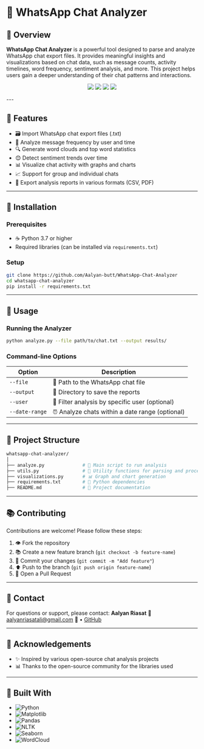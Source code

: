 # 📲 WhatsApp Chat Analyzer

## 🔄 Overview

**WhatsApp Chat Analyzer** is a powerful tool designed to parse and analyze WhatsApp chat export files. It provides meaningful insights and visualizations based on chat data, such as message counts, activity timelines, word frequency, sentiment analysis, and more. This project helps users gain a deeper understanding of their chat patterns and interactions.
</p>

<p align="center">
  <img src="https://img.shields.io/badge/Python-3.13-blue?logo=python&logoColor=white">
  <img src="https://img.shields.io/badge/License-MIT-green?style=flat-square">
  <img src="https://img.shields.io/badge/NLP-Scikit--learn-yellow?logo=scikit-learn">
  <img src="https://img.shields.io/badge/UI-Streamlit-red?logo=streamlit">
</p>
---

## 🌟 Features

* 🗃️ Import WhatsApp chat export files (.txt)
* 🔢 Analyze message frequency by user and time
* 🔍 Generate word clouds and top word statistics
* 😊 Detect sentiment trends over time
* 📊 Visualize chat activity with graphs and charts
* 📈 Support for group and individual chats
* 📄 Export analysis reports in various formats (CSV, PDF)

---

## 🚀 Installation

### Prerequisites

* ☕ Python 3.7 or higher
* Required libraries (can be installed via `requirements.txt`)

### Setup

```bash
git clone https://github.com/Aalyan-butt/WhatsApp-Chat-Analyzer
cd whatsapp-chat-analyzer
pip install -r requirements.txt
```

---

## 🔧 Usage

### Running the Analyzer

```bash
python analyze.py --file path/to/chat.txt --output results/
```

### Command-line Options

| Option         | Description                                    |
| -------------- | ---------------------------------------------- |
| `--file`       | 📂 Path to the WhatsApp chat file              |
| `--output`     | 📁 Directory to save the reports               |
| `--user`       | 👤 Filter analysis by specific user (optional) |
| `--date-range` | ⏰ Analyze chats within a date range (optional) |

---

## 📂 Project Structure

```bash
whatsapp-chat-analyzer/
│
├── analyze.py              # 🔢 Main script to run analysis
├── utils.py                # 🔧 Utility functions for parsing and processing
├── visualizations.py       # 📊 Graph and chart generation
├── requirements.txt        # 📄 Python dependencies
├── README.md               # 📖 Project documentation
```

---

## 📚 Contributing

Contributions are welcome! Please follow these steps:

1. 👁 Fork the repository
2. 📚 Create a new feature branch (`git checkout -b feature-name`)
3. 📃 Commit your changes (`git commit -m "Add feature"`)
4. ⬆️ Push to the branch (`git push origin feature-name`)
5. 📩 Open a Pull Request

---


## 📧 Contact

For questions or support, please contact:
**Aalyan Riasat**
📧 [aalyanriasatali@gmail.com](mailto:your.email@example.com)
🔗  • [GitHub](https://github.com/Aalyan-butt)

---

## 👏 Acknowledgements

* ✨ Inspired by various open-source chat analysis projects
* 📊 Thanks to the open-source community for the libraries used

---

## 🎨 Built With

* ![Python](https://img.shields.io/badge/Python-3.7%2B-blue.svg?logo=python)
* ![Matplotlib](https://img.shields.io/badge/Matplotlib-Visualization-orange.svg?logo=python)
* ![Pandas](https://img.shields.io/badge/Pandas-Data--Processing-yellow.svg?logo=pandas)
* ![NLTK](https://img.shields.io/badge/NLTK-Natural--Language--Toolkit-green.svg?logo=python)
* ![Seaborn](https://img.shields.io/badge/Seaborn-Statistical--Graphics-lightblue.svg?logo=python)
* ![WordCloud](https://img.shields.io/badge/WordCloud-Text--Visualization-purple.svg?logo=python)
